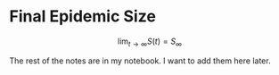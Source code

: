 # Final Epidemic Size

$$\lim_{t \to \infty} S(t) = S_{\infty}$$

The rest of the notes are in my notebook. I want to add them here later.